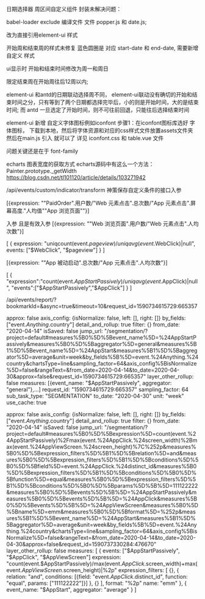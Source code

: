 


日期选择器 周区间自定义组件 封装未解决问题：

babel-loader exclude 编译文件 文件 popper.js 和 date.js;

改为直接引用element-ui 样式

开始周和结束周的样式未修复
蓝色圆圈是 对应 start-date 和 end-date, 需要新增自定义 样式

ui显示时 开始和结束时间修改为周一和周日

限定结束周在开始周往后12周以内;

element-ui 和antd的日期联动选择周不同，
element-ui联动没有确切的开始和结束时间之分，只有等到了两个日期都选择完毕后，小的则是开始时间，大的是结束时间;
而 antd 一旦选定了开始时间，则不可往前回退，只能往后选择结束时间

element-ui 新增 自定义字体图标例如iconfont
步骤1：在iconfont图标库选好 字体图标，
下载到本地，然后将字体资源和对应的css样式文件放置assets文件夹
然后在main.js 引入 就可以了
详见 iconfont.css  和  table.vue 文件

问题关键还是在于 font-family

echarts 图表宽度的获取方式
echarts源码中有这么一个方法：Painter.prototype._getWidth
https://blog.csdn.net/tl101120/article/details/103271942

/api/events/custom/indicator/transform
神策保存自定义条件的接口入参

 [{expression: ""PaidOrder".用户数/"Web 元素点击".总次数/"App 元素点击".屏幕高度."人均值""App 浏览页面""}]

入参 且是有效入参
 [{expression: ""Web 浏览页面".用户数/"Web 元素点击".人均次数"}]

[
  {
    expression: "uniqcount(event.$pageview)/uniqavg(event.$WebClick)|null",
    events: ["$WebClick", "$pageview"]
  }
]

[{expression: ""App 被动启动".总次数/"App 元素点击".人均次数"}]

[
  {
    "expression":"count(event.$AppStartPassively)/uniqavg(event.$AppClick)|null",
    "events":["$AppStartPassively","$AppClick"]
  }
]

/api/events/report/?bookmarkId=&async=true&timeout=10&request_id=1590734615729:665357


approx: false
axis_config: {isNormalize: false, left: [], right: []}
by_fields: ["event.$Anything.$country"]
detail_and_rollup: true
filter: {}
from_date: "2020-04-14"
isSaved: false
jump_url: "/segmentation/?project=default#measures%5B0%5D%5Bevent_name%5D=%24AppStartPassively&measures%5B0%5D%5Baggregator%5D=general&measures%5B1%5D%5Bevent_name%5D=%24AppStart&measures%5B1%5D%5Baggregator%5D=average&unit=week&by_fields%5B%5D=event.%24Anything.%24country&chartsType=line&sampling_factor=64&axis_config%5BisNormalize%5D=false&rangeText=&from_date=2020-04-14&to_date=2020-04-30&approx=false&request_id=1590734615729:665357"
layer_other_rollup: false
measures: [{event_name: "$AppStartPassively", aggregator: "general"},…]
request_id: "1590734615729:665357"
sampling_factor: 64
sub_task_type: "SEGMENTATION"
to_date: "2020-04-30"
unit: "week"
use_cache: true


approx: false
axis_config: {isNormalize: false, left: [], right: []}
by_fields: ["event.$Anything.$country"]
detail_and_rollup: true
filter: {}
from_date: "2020-04-14"
isSaved: false
jump_url: "/segmentation/?project=default#measures%5B0%5D%5Bexpression%5D=count(event.%24AppStartPassively)%2Fmax(event.%24AppClick.%24screen_width)%2Bmax(event.%24AppViewScreen.%24screen_height)%7C%252p&measures%5B0%5D%5Bexpression_filters%5D%5B1%5D%5Brelation%5D=and&measures%5B0%5D%5Bexpression_filters%5D%5B1%5D%5Bconditions%5D%5B0%5D%5Bfield%5D=event.%24AppClick.%24distinct_id&measures%5B0%5D%5Bexpression_filters%5D%5B1%5D%5Bconditions%5D%5B0%5D%5Bfunction%5D=equal&measures%5B0%5D%5Bexpression_filters%5D%5B1%5D%5Bconditions%5D%5B0%5D%5Bparams%5D%5B%5D=111122222&measures%5B0%5D%5Bevents%5D%5B%5D=%24AppStartPassively&measures%5B0%5D%5Bevents%5D%5B%5D=%24AppClick&measures%5B0%5D%5Bevents%5D%5B%5D=%24AppViewScreen&measures%5B0%5D%5Bname%5D=emm&measures%5B0%5D%5Bformat%5D=%252p&measures%5B1%5D%5Bevent_name%5D=%24AppStart&measures%5B1%5D%5Baggregator%5D=average&unit=week&by_fields%5B%5D=event.%24Anything.%24country&chartsType=line&sampling_factor=64&axis_config%5BisNormalize%5D=false&rangeText=&from_date=2020-04-14&to_date=2020-04-30&approx=false&request_id=1590737330284:476670"
layer_other_rollup: false
measures: [
  {
    events: ["$AppStartPassively", "$AppClick", "$AppViewScreen"]
    expression: "count(event.$AppStartPassively)/max(event.$AppClick.$screen_width)+max(event.$AppViewScreen.$screen_height)|%2p"
    expression_filters: [
      {}, 
      {
        relation: "and",
        conditions: [{field: "event.$AppClick.$distinct_id", function: "equal", params: ["111122222"]}]
      }, 
      {}
    ],
    format: "%2p"
    name: "emm"
  },
  {
    event_name: "$AppStart", 
    aggregator: "average"
  }
]